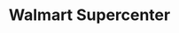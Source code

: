 ---
title: "Walmart Supercenter"
url: /decatur/walmart-supercenter-east-maryland-street/
shop: Supermarkt
---